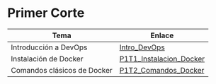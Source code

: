 # Primer Corte

| Tema                        | Enlace                                                       |
| --------------------------- | ------------------------------------------------------------ |
| Introducción a DevOps       | [Intro_DevOps](./Intro_DevOps/README.md)                     |
| Instalación de Docker       | [P1T1_Instalacion_Docker](P1T1_Instalacion_Docker/README.md) |
| Comandos clásicos de Docker | [P1T2_Comandos_Docker](P1T2_Comandos_Docker/README.md)       |
